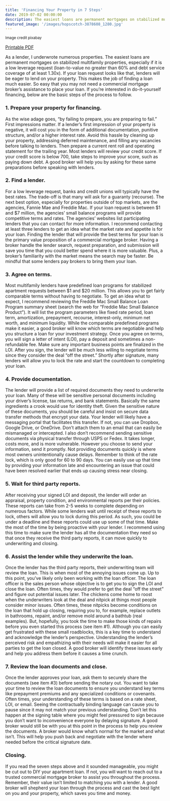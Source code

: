 ```yaml
---
title: 'Financing Your Property in 7 Steps'
date: 2019-07-02 00:00:00
description: The easiest loans are permanent mortgages on stabilized multifamily properties, especially if it is a low leverage request (loan-to-value no greater than 60% and debt service coverage of at least 1.30x). If your loan request looks like that, lenders will be eager to lend on your property. This makes the job of finding a loan much easier. So easy that you may not need a commercial mortgage broker’s assistance to place your loan. If you’re interested in do-it-yourself financing, here are the basic steps of the process to follow. 
featured_image: '/images/hopscotch-3878608_1280.jpg'
---
```

<small>Image credit pixabay</small>

<a href="/assets/pdfs/201907-FinancingYourPropertyIn7Steps.pdf"  class="js-no-ajax"><i class="fas fa-file-pdf"></i> Printable PDF</a>


As a lender, I underwrote numerous properties. The easiest loans are permanent mortgages on stabilized multifamily properties, especially if it is a low leverage request (loan-to-value no greater than 60% and debt service coverage of at least 1.30x). If your loan request looks like that, lenders will be eager to lend on your property. This makes the job of finding a loan much easier. So easy that you may not need a commercial mortgage broker’s assistance to place your loan. If you’re interested in do-it-yourself financing, below are the basic steps of the process to follow.

### 1. Prepare your property for financing. ###
 As the wise adage goes, “by failing to prepare, you are preparing to fail.” First impressions matter. If a lender’s first impression of your property is negative, it will cost you in the form of additional documentation, punitive structure, and/or a higher interest rate. Avoid this hassle by cleaning up your property, addressing deferred maintenance, and filling any vacancies before talking to lenders. Then prepare a current rent roll and operating statement for the trailing year. Most lenders will review your credit score. If your credit score is below 700, take steps to improve your score, such as paying down debt. A good broker will help you by asking for these same preparations before speaking with lenders.

### 2. Find a lender. ###
For a low leverage request, banks and credit unions will typically have the best rates. The trade-off is that many will ask for a guaranty (recourse). The next best option, especially for properties outside of top markets, are the agencies, Fannie Mae and Freddie Mac. If your loan request is between $1 and $7 million, the agencies’ small balance programs will provide competitive terms and rates. The agencies’ websites list participating lenders that you can contact for more information. I recommend contacting at least three lenders to get an idea what the market rate and appetite is for your loan. Finding the lender that will provide the best terms for your loan is the primary value proposition of a commercial mortgage broker. Having a broker handle the lender search, request preparation, and submission will save you time that you could better spend where it is more valuable. Plus, a broker’s familiarity with the market means the search may be faster. Be mindful that some lenders pay brokers to bring them your loan.

### 3. Agree on terms. ###
Most multifamily lenders have predefined loan programs for stabilized apartment requests between $1 and $20 million. This allows you to get fairly comparable terms without having to negotiate. To get an idea what to expect, I recommend reviewing the Freddie Mac Small Balance Loan Program summary sheet (search the web for “Freddie Mac Small Balance Product”). It will list the program parameters like fixed rate period, loan term, amortization, prepayment, recourse, interest-only, minimum net worth, and minimum liquidity. While the comparable predefined programs make it easier, a good broker will know which terms are negotiable and help you structure a loan for your investment strategy. Once you agree on terms, you will sign a letter of intent (LOI), pay a deposit and sometimes a non-refundable fee. Make sure any important business points are finalized in the LOI. After you sign, the lender will be much less willing to negotiate terms since they consider the deal “off the street.” Shortly after signature, many lenders will allow you to lock the rate and start the countdown to completing your loan. 

### 4. Provide documentation. ###
 The lender will provide a list of required documents they need to underwrite your loan. Many of these will be sensitive personal documents including your driver’s license, tax returns, and bank statements. Basically the same ingredients a crook would use for identity theft. Given the sensitive nature of these documents, you should be careful and insist on secure data transfer methods that encrypt your data. Your lender will likely have a messaging portal that facilitates this transfer. If not, you can use Dropbox, Google Drive, or OneDrive. Don’t attach them to an email that can easily be mismanaged or intercepted. I also don’t recommend sending sensitive documents via physical transfer through USPS or Fedex. It takes longer, costs more, and is more vulnerable. However you choose to send your information, send it promptly. Not providing documents quickly is where most owners unintentionally cause delays. Remember to think of the rate lock, which is only good for 60 to 90 days. You can easily use up that time by providing your information late and encountering an issue that could have been resolved earlier that ends up causing stress near closing.

### 5. Wait for third party reports. ###
 After receiving your signed LOI and deposit, the lender will order an appraisal, property condition, and environmental reports per their policies. These reports can take from 2-5 weeks to complete depending on numerous factors. While some lenders wait until receipt of these reports to lock, others will allow you to lock during this period. As such, you could be under a deadline and these reports could use up some of that time. Make the most of the time by being proactive with your lender. I recommend using this time to make sure the lender has all the documentation they need so that once they receive the third party reports, it can move quickly to underwriting and closing.

### 6. Assist the lender while they underwrite the loan. ###
 Once the lender has the third party reports, their underwriting team will review the loan. This is when most of the annoying issues come up. Up to this point, you’ve likely only been working with the loan officer. The loan officer is the sales person whose objective is to get you to sign the LOI and close the loan. Often times, they would prefer to get the deal “off the street” and figure out potential issues later. The chickens come home to roost when the underwriters look at the deal and nitpick at things most people consider minor issues. Often times, these nitpicks become conditions on the loan that hold up closing, requiring you to, for example, replace outlets in bathrooms, repaint, and/or remove mold around a bathtub (real examples). But, hopefully, you took the time to make those kinds of repairs before you even started this process (see item #1). Although you can easily get frustrated with these small roadblocks, this is a key time to understand and acknowledge the lender’s perspective. Understanding the lender’s perceived risk and empathizing with their needs will make it easier for all parties to get the loan closed. A good broker will identify these issues early and help you address them before it causes a time crunch.

### 7. Review the loan documents and close. ###
Once the lender approves your loan, ask them to securely share the documents (see item #3) before sending the notary out. You want to take your time to review the loan documents to ensure you understand key terms like prepayment premiums and any specialized conditions or covenants. Often times, your understanding of these terms is based on a rate sheet, LOI, or email. Seeing the contractually binding language can cause you to pause since it may not match your previous understanding. Don’t let this happen at the signing table where you might feel pressured to sign because you don’t want to inconvenience everyone by delaying signature. A good broker would still be with you at this point in the process to help you review the documents. A broker would know what’s normal for the market and what isn’t. This will help you push back and negotiate with the lender where needed before the critical signature date.

### Closing. ###
If you read the seven steps above and it sounded manageable, you might be cut out to DIY your apartment loan. If not, you will want to reach out to a trusted commercial mortgage broker to assist you throughout the process. Remember, their value isn’t limited to matching you with a lender. A good broker will shepherd your loan through the process and cast the best light on you and your property, which saves you time and money.
